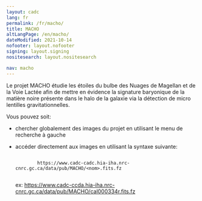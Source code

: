 ```yaml
---
layout: cadc
lang: fr
permalink: /fr/macho/
title: MACHO
altLangPage: /en/macho/
dateModified: 2021-10-14
nofooter: layout.nofooter
signing: layout.signing
nositesearch: layout.nositesearch

nav: macho
---
```


<p>
  Le projet MACHO étudie les étoiles du bulbe des Nuages de
  Magellan et de la Voie Lactée afin de mettre en évidence la
  signature baryonique de la matière noire présente dans le halo
  de la galaxie via la détection de micro lentilles gravitationnelles.
</p>

<p>
  Vous pouvez soit:
</p>
<ul>
  <li>
    <p>
      chercher globalement des images du projet en utilisant le menu de
      recherche à gauche
    </p>
  </li>
  <li>
    <p>
      accéder directement aux images en utilisant la syntaxe suivante:
    </p>
    <p>
      <code>
        https://www.cadc-cadc.hia-iha.nrc-cnrc.gc.ca/data/pub/MACHO/&lt;nom&gt;.fits.fz
      </code>
    </p>
    <p>
      ex:
      <a href="https://www.cadc-ccda.hia-iha.nrc-cnrc.gc.ca/data/pub/MACHO/cal000334r.fits.fz" class="ui-link">https://www.cadc-ccda.hia-iha.nrc-cnrc.gc.ca/data/pub/MACHO/cal000334r.fits.fz</a>
    </p>
  </li>
</ul>
